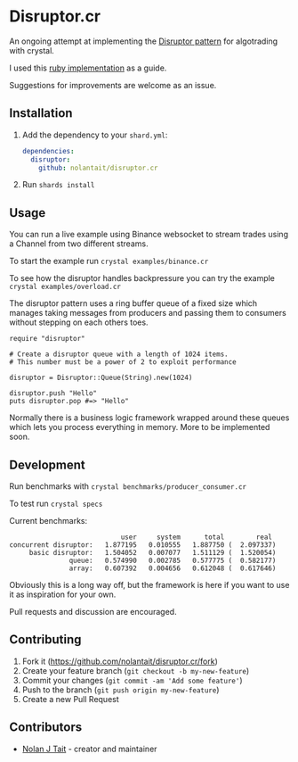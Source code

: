 # Disruptor.cr

An ongoing attempt at implementing the [Disruptor pattern](https://martinfowler.com/articles/lmax.html)
for algotrading with crystal.

I used this [ruby implementation](https://github.com/ileitch/disruptor) as a guide.

Suggestions for improvements are welcome as an issue.

## Installation

1. Add the dependency to your `shard.yml`:

   ```yaml
   dependencies:
     disruptor:
       github: nolantait/disruptor.cr
   ```

2. Run `shards install`

## Usage

You can run a live example using Binance websocket to stream
trades using a Channel from two different streams.

To start the example run `crystal examples/binance.cr`

To see how the disruptor handles backpressure you can try the example
`crystal examples/overload.cr`

The disruptor pattern uses a ring buffer queue of a fixed size
which manages taking messages from producers and passing them to consumers
without stepping on each others toes.

```crystal
require "disruptor"

# Create a disruptor queue with a length of 1024 items.
# This number must be a power of 2 to exploit performance

disruptor = Disruptor::Queue(String).new(1024)

disruptor.push "Hello"
puts disruptor.pop #=> "Hello"
```

Normally there is a business logic framework wrapped around these queues
which lets you process everything in memory. More to be implemented soon.

## Development

Run benchmarks with `crystal benchmarks/producer_consumer.cr`

To test run `crystal specs`

Current benchmarks:

```
                            user     system      total        real
concurrent disruptor:   1.877195   0.010555   1.887750 (  2.097337)
     basic disruptor:   1.504052   0.007077   1.511129 (  1.520054)
               queue:   0.574990   0.002785   0.577775 (  0.582177)
               array:   0.607392   0.004656   0.612048 (  0.617646)
```

Obviously this is a long way off, but the framework is here if you want to 
use it as inspiration for your own.

Pull requests and discussion are encouraged.

## Contributing

1. Fork it (<https://github.com/nolantait/disruptor.cr/fork>)
2. Create your feature branch (`git checkout -b my-new-feature`)
3. Commit your changes (`git commit -am 'Add some feature'`)
4. Push to the branch (`git push origin my-new-feature`)
5. Create a new Pull Request

## Contributors

- [Nolan J Tait](https://github.com/nolantait) - creator and maintainer
